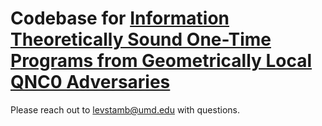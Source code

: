 # Codebase for [Information Theoretically Sound One-Time Programs from Geometrically Local QNC0 Adversaries]()

Please reach out to levstamb@umd.edu with questions.

